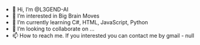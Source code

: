 - 👋 Hi, I’m @L3GEND-AI
- 👀 I’m interested in Big Brain Moves
- 🌱 I’m currently learning C#, HTML, JavaScript, Python
- 💞️ I’m looking to collaborate on ...
- 📫 How to reach me. If you interested you can contact me by gmail - null

<!---
L3GEND-AI/L3GEND-AI is a ✨ special ✨ repository because its `README.md` (this file) appears on your GitHub profile.
You can click the Preview link to take a look at your changes.
--->
